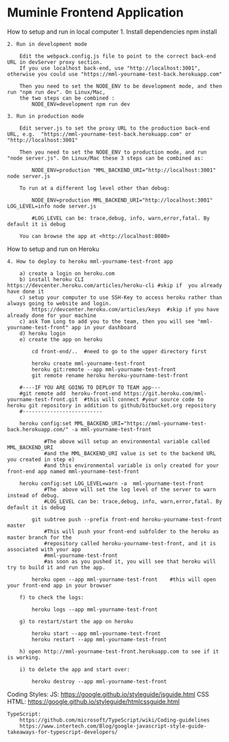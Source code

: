 # Muminle Frontend Application
How to setup and run in local computer
    1. Install dependencies
    	npm install

    2. Run in development mode

    	Edit the webpack.config.js file to point to the correct back-end URL in devServer proxy section.
    	If you use localhost back-end, use "http://localhost:3001", otherwise you could use "https://mml-yourname-test-back.herokuapp.com"

    	Then you need to set the NODE_ENV to be development mode, and then run "npm run dev". On Linux/Mac,
    	the two steps can be combined :
    		NODE_ENV=development npm run dev

    3. Run in production mode

    	Edit server.js to set the proxy URL to the production back-end URL, e.g.  "https://mml-yourname-test-back.herokuapp.com" or "http://localhost:3001"

    	Then you need to set the NODE_ENV to production mode, and run "node server.js". On Linux/Mac these 3 steps can be combined as:

    		NODE_ENV=production "MML_BACKEND_URI="http://localhost:3001" node server.js 

		To run at a different log level other than debug:
		
			NODE_ENV=production MML_BACKEND_URI="http://localhost:3001" LOG_LEVEL=info node server.js 
			
			#LOG_LEVEL can be: trace,debug, info, warn,error,fatal. By default it is debug

	    You can browse the app at <http://localhost:8080>

How to setup and run on Heroku

    4. How to deploy to heroku mml-yourname-test-front app

    	a) create a login on heroku.com
		b) install heroku CLI  https://devcenter.heroku.com/articles/heroku-cli #skip if  you already have done it
		c) setup your computer to use SSH-Key to access heroku rather than always going to website and login.
	        https://devcenter.heroku.com/articles/keys	#skip if you have already done for your machine
    	c) ask Tom Long to add you to the team, then you will see "mml-yourname-test-front" app in your dashboard
    	d) heroku login
    	e) create the app on heroku

    		cd front-end/..  #need to go to the upper directory first

 			heroku create mml-yourname-test-front      
        	heroku git:remote --app mml-yourname-test-front
        	git remote rename heroku heroku-yourname-test-front

   		#----IF YOU ARE GOING TO DEPLOY TO TEAM app---
   		#git remote add  heroku-front-end https://git.heroku.com/mml-yourname-test-front.git  #this will connect #your source code to heroku git repository in addition to github/bitbucket.org repository
		#--------------------------

        heroku config:set MML_BACKEND_URI="https://mml-yourname-test-back.herokuapp.com/" -a mml-yourname-test-front

                #The above will setup an environmental variable called MML_BACKEND_URI
				#and the MML_BACKEND_URI value is set to the backend URL you created in step e)
                #and this environmental variable is only created for your front-end app named mml-yourname-test-front

		heroku config:set LOG_LEVEL=warn -a  mml-yourname-test-front
				#The  above will set the log level of the server to warn instead of debug.
				#LOG_LEVEL can be: trace,debug, info, warn,error,fatal. By default it is debug

        	git subtree push --prefix front-end heroku-yourname-test-front  master
                #This will push your front-end subfolder to the heroku as master branch for the
                #repository called heroku-yourname-test-front, and it is associated with your app 
				#mml-yourname-test-front
                #as soon as you pushed it, you will see that heroku will try to build it and run the app.

        	heroku open --app mml-yourname-test-front    #this will open your front-end app in your browser

    	f) to check the logs:

    		heroku logs --app mml-yourname-test-front

    	g) to restart/start the app on heroku

    		heroku start --app mml-yourname-test-front
    		heroku restart --app mml-yourname-test-front

    	h) open http://mml-yourname-test-front.herokuapp.com to see if it is working.

		i) to delete the app and start over:

			heroku destroy --app mml-yourname-test-front

Coding Styles:
	JS:  		https://google.github.io/styleguide/jsguide.html
	CSS HTML: 	https://google.github.io/styleguide/htmlcssguide.html

	TypeScript:
		https://github.com/microsoft/TypeScript/wiki/Coding-guidelines
		https://www.intertech.com/Blog/google-javascript-style-guide-takeaways-for-typescript-developers/
